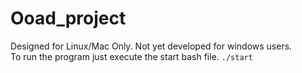 # Ooad_project
Designed for Linux/Mac Only. Not yet developed for windows users.</br>
To run the program just execute the start bash file.
```./start```

